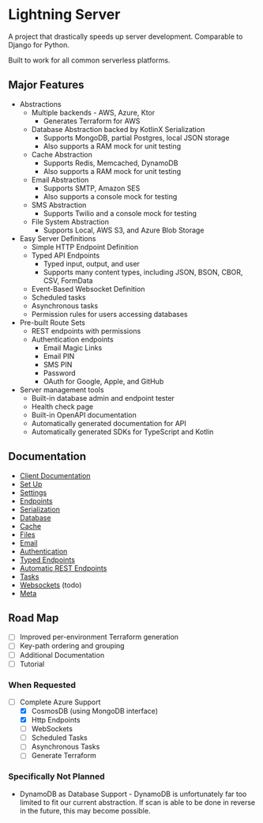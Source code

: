 # Lightning Server

A project that drastically speeds up server development.  Comparable to Django for Python.

Built to work for all common serverless platforms.

## Major Features

- Abstractions
  - Multiple backends - AWS, Azure, Ktor
    - Generates Terraform for AWS
  - Database Abstraction backed by KotlinX Serialization
    - Supports MongoDB, partial Postgres, local JSON storage
    - Also supports a RAM mock for unit testing
  - Cache Abstraction
    - Supports Redis, Memcached, DynamoDB
    - Also supports a RAM mock for unit testing
  - Email Abstraction
    - Supports SMTP, Amazon SES
    - Also supports a console mock for testing
  - SMS Abstraction
    - Supports Twilio and a console mock for testing
  - File System Abstraction
    - Supports Local, AWS S3, and Azure Blob Storage
- Easy Server Definitions
  - Simple HTTP Endpoint Definition
  - Typed API Endpoints
    - Typed input, output, and user
    - Supports many content types, including JSON, BSON, CBOR, CSV, FormData
  - Event-Based Websocket Definition
  - Scheduled tasks
  - Asynchronous tasks
  - Permission rules for users accessing databases
- Pre-built Route Sets
  - REST endpoints with permissions
  - Authentication endpoints
    - Email Magic Links
    - Email PIN
    - SMS PIN
    - Password
    - OAuth for Google, Apple, and GitHub
- Server management tools
  - Built-in database admin and endpoint tester 
  - Health check page
  - Built-in OpenAPI documentation
  - Automatically generated documentation for API
  - Automatically generated SDKs for TypeScript and Kotlin

## Documentation

- [Client Documentation](docs/use-as-client.md)
- [Set Up](docs/setup.md)
- [Settings](docs/settings.md)
- [Endpoints](docs/endpoints.md)
- [Serialization](docs/serialization.md)
- [Database](docs/database.md)
- [Cache](docs/cache.md)
- [Files](docs/files.md)
- [Email](docs/email.md)
- [Authentication](docs/authentication.md)
- [Typed Endpoints](docs/typed-endpoints.md)
- [Automatic REST Endpoints](docs/autorest.md)
- [Tasks](docs/tasks.md)
- [Websockets](docs/websockets.md) (todo)
- [Meta](docs/meta.md)

## Road Map

- [ ] Improved per-environment Terraform generation
- [ ] Key-path ordering and grouping
- [ ] Additional Documentation
- [ ] Tutorial

### When Requested

- [ ] Complete Azure Support
  - [X] CosmosDB (using MongoDB interface)
  - [X] Http Endpoints
  - [ ] WebSockets
  - [ ] Scheduled Tasks
  - [ ] Asynchronous Tasks
  - [ ] Generate Terraform

### Specifically Not Planned

- DynamoDB as Database Support - DynamoDB is unfortunately far too limited to fit our current abstraction.  If scan is able to be done in reverse in the future, this may become possible.
